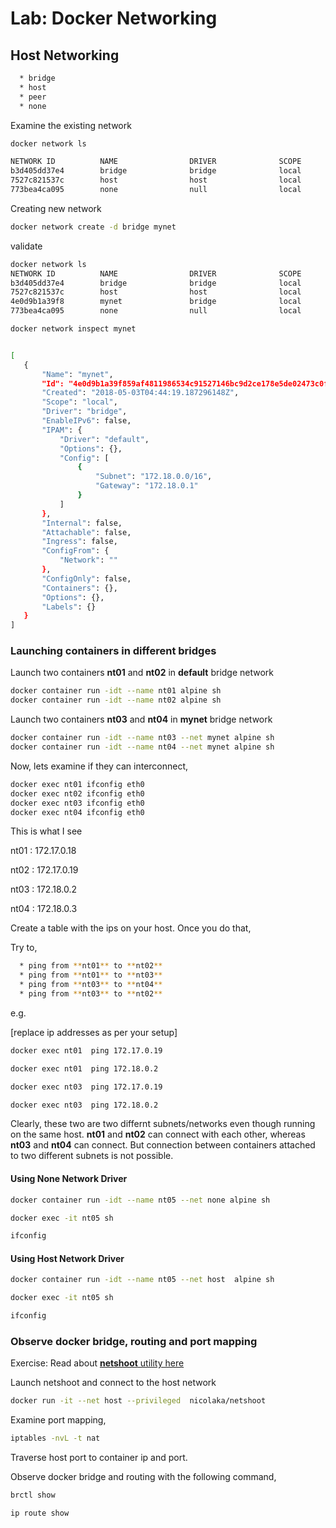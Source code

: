 # Lab: Docker Networking

## Host Networking

```sh
  * bridge
  * host
  * peer
  * none
```

Examine the existing network

```sh
docker network ls

NETWORK ID          NAME                DRIVER              SCOPE
b3d405dd37e4        bridge              bridge              local
7527c821537c        host                host                local
773bea4ca095        none                null                local
```

Creating new network

```sh
docker network create -d bridge mynet
```

validate

```sh
docker network ls
NETWORK ID          NAME                DRIVER              SCOPE
b3d405dd37e4        bridge              bridge              local
7527c821537c        host                host                local
4e0d9b1a39f8        mynet               bridge              local
773bea4ca095        none                null                local
```

```sh
docker network inspect mynet


[
   {
       "Name": "mynet",
       "Id": "4e0d9b1a39f859af4811986534c91527146bc9d2ce178e5de02473c0f8ce62d5",
       "Created": "2018-05-03T04:44:19.187296148Z",
       "Scope": "local",
       "Driver": "bridge",
       "EnableIPv6": false,
       "IPAM": {
           "Driver": "default",
           "Options": {},
           "Config": [
               {
                   "Subnet": "172.18.0.0/16",
                   "Gateway": "172.18.0.1"
               }
           ]
       },
       "Internal": false,
       "Attachable": false,
       "Ingress": false,
       "ConfigFrom": {
           "Network": ""
       },
       "ConfigOnly": false,
       "Containers": {},
       "Options": {},
       "Labels": {}
   }
]
```

### Launching containers in different bridges

Launch two containers **nt01** and **nt02** in **default** bridge network

```sh
docker container run -idt --name nt01 alpine sh
docker container run -idt --name nt02 alpine sh
```

Launch two containers **nt03** and **nt04** in **mynet** bridge network

```sh
docker container run -idt --name nt03 --net mynet alpine sh
docker container run -idt --name nt04 --net mynet alpine sh
```

Now, lets examine if they can interconnect,

```sh
docker exec nt01 ifconfig eth0
docker exec nt02 ifconfig eth0
docker exec nt03 ifconfig eth0
docker exec nt04 ifconfig eth0
```

This is what I see

nt01 :  172.17.0.18

nt02 :  172.17.0.19

nt03 :  172.18.0.2

nt04 :  172.18.0.3

Create a table with the ips on your host.  Once you do that,

Try to,

```sh
  * ping from **nt01** to **nt02**  
  * ping from **nt01** to **nt03**  
  * ping from **nt03** to **nt04**  
  * ping from **nt03** to **nt02**  
```

e.g.

[replace ip addresses as per your setup]

```sh
docker exec nt01  ping 172.17.0.19

docker exec nt01  ping 172.18.0.2

docker exec nt03  ping 172.17.0.19

docker exec nt03  ping 172.18.0.2
```

Clearly, these two are two differnt subnets/networks even though running on the same host. **nt01** and **nt02** can connect with each other, whereas **nt03**  and **nt04** can connect. But connection between containers attached to two different subnets is not possible.

#### Using None Network Driver

```sh
docker container run -idt --name nt05 --net none alpine sh

docker exec -it nt05 sh

ifconfig
```

#### Using Host Network Driver

```sh
docker container run -idt --name nt05 --net host  alpine sh

docker exec -it nt05 sh

ifconfig
```

### Observe docker bridge, routing and port mapping

Exercise: Read about [**netshoot** utility here](https://github.com/nicolaka/netshoot)

Launch netshoot and connect to the host network

```sh
docker run -it --net host --privileged  nicolaka/netshoot
```

Examine port mapping,

```sh
iptables -nvL -t nat
```

Traverse host port to container ip and port.

Observe docker bridge and routing with the following command,

```sh
brctl show

ip route show
```
